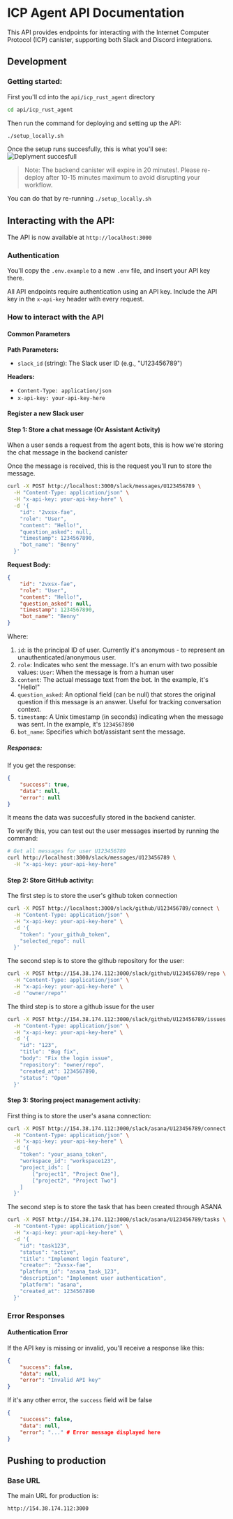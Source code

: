 # ICP Agent API Documentation

This API provides endpoints for interacting with the Internet Computer Protocol (ICP) canister, supporting both Slack and Discord integrations.

## Development

### Getting started: 
First you'll cd into the ``api/icp_rust_agent`` directory

```bash
cd api/icp_rust_agent
```

Then run the command for deploying and setting up the API: 
```bash
./setup_locally.sh
```

Once the setup runs succesfully, this is what you'll see: 
![Deplyment succesfull](./deployment.png)

> Note: The backend canister will expire in 20 minutes!. Please re-deploy after 10-15 minutes maximum to avoid disrupting your workflow.

You can do that by re-running ``./setup_locally.sh`` 

## Interacting with the API:
The API is now available at ``http://localhost:3000``

### Authentication
You'll copy the ``.env.example`` to a new ``.env`` file, and insert your API key there.

All API endpoints require authentication using an API key. Include the API key in the `x-api-key` header with every request. 

### How to interact with the API

#### Common Parameters

**Path Parameters:**
- `slack_id` (string): The Slack user ID (e.g., "U123456789")

**Headers:**
- `Content-Type: application/json`
- `x-api-key: your-api-key-here`

#### Register a new Slack user

#### Step 1: Store a chat message (Or Assistant Activity)
When a user sends a request from the agent bots, this is how we're storing the chat message in the backend canister

Once the message is received, this is the request you'll run to store the message. 
```bash
curl -X POST http://localhost:3000/slack/messages/U123456789 \
  -H "Content-Type: application/json" \
  -H "x-api-key: your-api-key-here" \
  -d '{
    "id": "2vxsx-fae",  
    "role": "User", 
    "content": "Hello!", 
    "question_asked": null,
    "timestamp": 1234567890,
    "bot_name": "Benny"
  }'
```

**Request Body:**
```json
{
    "id": "2vxsx-fae",  
    "role": "User", 
    "content": "Hello!", 
    "question_asked": null,
    "timestamp": 1234567890,
    "bot_name": "Benny"
}
```

Where: 
1. ``id``: is the principal ID of user. Currently it's anonymous - to represent an unauthenticated/anonymous user.
2. ``role``: Indicates who sent the message. It's an enum with two possible values:
``User``: When the message is from a human user
3. ``content``: The actual message text from the bot. In the example, it's "Hello!"
4. ``question_asked``: An optional field (can be null) that stores the original question if this message is an answer. Useful for tracking conversation context.
5. ``timestamp``: A Unix timestamp (in seconds) indicating when the message was sent. In the example, it's ``1234567890``
6. ``bot_name``: Specifies which bot/assistant sent the message. 

##### Responses: 
If you get the response: 
```json
{
    "success": true,
    "data": null,
    "error": null
}
```
It means the data was succesfully stored in the backend canister. 

To verify this, you can test out the user messages inserted by running the command: 
```bash
# Get all messages for user U123456789
curl http://localhost:3000/slack/messages/U123456789 \
  -H "x-api-key: your-api-key-here"
```

#### Step 2: Store GitHub activity:
The first step is to store the user's github token connection
```bash
curl -X POST http://localhost:3000/slack/github/U123456789/connect \
  -H "Content-Type: application/json" \
  -H "x-api-key: your-api-key-here" \
  -d '{
    "token": "your_github_token",
    "selected_repo": null
  }'
```

The second step is to store the github repository for the user: 
```bash
curl -X POST http://154.38.174.112:3000/slack/github/U123456789/repo \
  -H "Content-Type: application/json" \
  -H "x-api-key: your-api-key-here" \
  -d '"owner/repo"'
```

The third step is to store a github issue for the user
```bash
curl -X POST http://154.38.174.112:3000/slack/github/U123456789/issues \
  -H "Content-Type: application/json" \
  -H "x-api-key: your-api-key-here" \
  -d '{
    "id": "123",
    "title": "Bug fix",
    "body": "Fix the login issue",
    "repository": "owner/repo",
    "created_at": 1234567890,
    "status": "Open"
  }'
```

#### Step 3: Storing project management activity:
First thing is to store the user's asana connection: 
```bash
curl -X POST http://154.38.174.112:3000/slack/asana/U123456789/connect \
  -H "Content-Type: application/json" \
  -H "x-api-key: your-api-key-here" \
  -d '{
    "token": "your_asana_token",
    "workspace_id": "workspace123",
    "project_ids": [
        ["project1", "Project One"],
        ["project2", "Project Two"]
    ]
  }'
``` 

The second step is to store the task that has been created through ASANA
```bash
curl -X POST http://154.38.174.112:3000/slack/asana/U123456789/tasks \
  -H "Content-Type: application/json" \
  -H "x-api-key: your-api-key-here" \
  -d '{
    "id": "task123",
    "status": "active",
    "title": "Implement login feature",
    "creator": "2vxsx-fae",
    "platform_id": "asana_task_123",
    "description": "Implement user authentication",
    "platform": "asana",
    "created_at": 1234567890
  }'
```

### Error Responses

#### Authentication Error
If the API key is missing or invalid, you'll receive a response like this:
```json
{
    "success": false,
    "data": null,
    "error": "Invalid API key"
}
```

If it's any other error, the ``success`` field will be false 
```json 
{
    "success": false,
    "data": null,
    "error": "..." # Error message displayed here
}
```

<!-- ### Token Management

#### Generate Dashboard Token
```http
POST /slack/token/:slack_id
```

Generates a dashboard token for a Slack user.

**Path Parameters:**
- `slack_id` (string): The Slack user ID

**Headers:**
- `x-api-key`: Your API key

**Example:**
```bash
# Generate a token for user U123456789
curl -X POST http://localhost:3000/slack/token/U123456789 \
  -H "x-api-key: your-api-key-here"
```

**Response:**
```json
{
    "success": true,
    "data": "eyJhbGciOiJIUzI1NiIsInR5cCI6IkpXVCJ9...",
    "error": null
}
```

## GitHub Integration

### Connection Management

#### Store GitHub Connection
```http
POST /slack/github/:slack_id/connect
```

Stores a GitHub connection for a Slack user.

**Path Parameters:**
- `slack_id` (string): The Slack user ID

**Headers:**
- `Content-Type: application/json`
- `x-api-key`: Your API key

**Request Body:**
```json
{
    "token": "your_github_token",
    "selected_repo": null
}
```

**Example:**
```bash
curl -X POST http://localhost:3000/slack/github/U123456789/connect \
  -H "Content-Type: application/json" \
  -H "x-api-key: your-api-key-here" \
  -d '{
    "token": "your_github_token",
    "selected_repo": null
  }'
```

**Response:**
```json
{
    "success": true,
    "data": null,
    "error": null
}
```

#### Update Selected Repository
```http
POST /slack/github/:slack_id/repo
```

Updates the selected GitHub repository for a Slack user.

**Path Parameters:**
- `slack_id` (string): The Slack user ID

**Headers:**
- `Content-Type: application/json`
- `x-api-key`: Your API key

**Request Body:**
```json
"owner/repo"
```

**Example:**
```bash
curl -X POST http://localhost:3000/slack/github/U123456789/repo \
  -H "Content-Type: application/json" \
  -H "x-api-key: your-api-key-here" \
  -d '"owner/repo"'
```

**Response:**
```json
{
    "success": true,
    "data": null,
    "error": null
}
```

### Issue Management

#### Store GitHub Issue
```http
POST /slack/github/:slack_id/issues
```

Stores a GitHub issue for a Slack user.

**Path Parameters:**
- `slack_id` (string): The Slack user ID

**Headers:**
- `Content-Type: application/json`
- `x-api-key`: Your API key

**Request Body:**
```json
{
    "id": "123",
    "title": "Bug fix",
    "body": "Fix the login issue",
    "repository": "owner/repo",
    "created_at": 1234567890,
    "status": "Open"
}
```

**Example:**
```bash
curl -X POST http://localhost:3000/slack/github/U123456789/issues \
  -H "Content-Type: application/json" \
  -H "x-api-key: your-api-key-here" \
  -d '{
    "id": "123",
    "title": "Bug fix",
    "body": "Fix the login issue",
    "repository": "owner/repo",
    "created_at": 1234567890,
    "status": "Open"
  }'
```

**Response:**
```json
{
    "success": true,
    "data": null,
    "error": null
}
```

## Project Management (Asana)

### Connection Management

#### Store Asana Connection
```http
POST /slack/asana/:slack_id/connect
```

Stores an Asana connection for a Slack user.

**Path Parameters:**
- `slack_id` (string): The Slack user ID

**Headers:**
- `Content-Type: application/json`
- `x-api-key`: Your API key

**Request Body:**
```json
{
    "token": "your_asana_token",
    "workspace_id": "workspace123",
    "project_ids": [
        ["project1", "Project One"],
        ["project2", "Project Two"]
    ]
}
```

**Example:**
```bash
curl -X POST http://localhost:3000/slack/asana/U123456789/connect \
  -H "Content-Type: application/json" \
  -H "x-api-key: your-api-key-here" \
  -d '{
    "token": "your_asana_token",
    "workspace_id": "workspace123",
    "project_ids": [
        ["project1", "Project One"],
        ["project2", "Project Two"]
    ]
  }'
```

**Response:**
```json
{
    "success": true,
    "data": null,
    "error": null
}
```

### Task Management

#### Store Asana Task
```http
POST /slack/asana/:slack_id/tasks
```

Stores an Asana task for a Slack user.

**Path Parameters:**
- `slack_id` (string): The Slack user ID

**Headers:**
- `Content-Type: application/json`
- `x-api-key`: Your API key

**Request Body:**
```json
{
    "id": "task123",
    "status": "active",
    "title": "Implement login feature",
    "creator": "2vxsx-fae",
    "platform_id": "asana_task_123",
    "description": "Implement user authentication",
    "platform": "asana",
    "created_at": 1234567890
}
```

**Example:**
```bash
curl -X POST http://localhost:3000/slack/asana/U123456789/tasks \
  -H "Content-Type: application/json" \
  -H "x-api-key: your-api-key-here" \
  -d '{
    "id": "task123",
    "status": "active",
    "title": "Implement login feature",
    "creator": "2vxsx-fae",
    "platform_id": "asana_task_123",
    "description": "Implement user authentication",
    "platform": "asana",
    "created_at": 1234567890
  }'
```

**Response:**
```json
{
    "success": true,
    "data": null,
    "error": null
}
```

## Error Handling

All endpoints return responses in the following format:
```json
{
    "success": boolean,
    "data": any | null,
    "error": string | null
}
```

### Example Error Response
```json
{
    "success": false,
    "data": null,
    "error": "Failed to store message: Invalid message format"
}
```

## Data Types

### MessageRole
```rust
enum MessageRole {
    User,
    Assistant
}
```

### ChatMessage
```rust
struct ChatMessage {
    id: Principal,
    role: MessageRole,
    content: String,
    question_asked: Option<String>,
    timestamp: u64,
    bot_name: Option<String>
}
```

### UserIdentifier
```rust
enum UserIdentifier {
    Principal(Principal),
    OpenChatId(String),
    SlackId(String),
    DiscordId(String)
}
```

### GitHubConnection
```rust
struct GitHubConnection {
    timestamp: u64,
    token: String,
    selected_repo: Option<String>
}
```

### GitHubIssue
```rust
struct GitHubIssue {
    id: String,
    title: String,
    body: String,
    repository: String,
    created_at: u64,
    status: IssueStatus
}

enum IssueStatus {
    Open,
    Closed
}
```

### AsanaConnection
```rust
struct AsanaConnection {
    token: String,
    workspace_id: String,
    project_ids: Vec<(String, String)> // (project_id, project_name)
}
```

### AsanaTask
```rust
struct AsanaTask {
    id: String,
    status: String,
    title: String,
    creator: Principal,
    platform_id: String,
    description: String,
    platform: String,
    created_at: u64
}
``` -->

<!-- ## Testing the API

Here's a complete sequence of commands to test the API:

```bash
# 1. Register a new user
curl -X POST http://localhost:3000/slack/users/U123456789/register \
  -H "x-api-key: your-api-key-here"

# 2. Verify user registration
curl http://localhost:3000/slack/users/U123456789 \
  -H "x-api-key: your-api-key-here"

# 3. Store a user message
curl -X POST http://localhost:3000/slack/messages/U123456789 \
  -H "Content-Type: application/json" \
  -H "x-api-key: your-api-key-here" \
  -d '{
    "id": "2vxsx-fae",
    "role": "User",
    "content": "Hello!",
    "question_asked": null,
    "timestamp": 1234567890,
    "bot_name": null
  }'

# 4. Store an assistant response
curl -X POST http://localhost:3000/slack/messages/U123456789 \
  -H "Content-Type: application/json" \
  -H "x-api-key: your-api-key-here" \
  -d '{
    "id": "2vxsx-fae",
    "role": "Assistant",
    "content": "Hi there! How can I help you today?",
    "question_asked": "Hello!",
    "timestamp": 1234567891,
    "bot_name": "AI Assistant"
  }'

# 5. Retrieve all messages
curl http://localhost:3000/slack/messages/U123456789 \
  -H "x-api-key: your-api-key-here"

# 6. Generate a dashboard token
curl -X POST http://localhost:3000/slack/token/U123456789 \
  -H "x-api-key: your-api-key-here"

# 7. Connect GitHub
curl -X POST http://localhost:3000/slack/github/U123456789/connect \
  -H "Content-Type: application/json" \
  -H "x-api-key: your-api-key-here" \
  -d '{
    "token": "your_github_token",
    "selected_repo": null
  }'

# 8. Store GitHub issue
curl -X POST http://localhost:3000/slack/github/U123456789/issues \
  -H "Content-Type: application/json" \
  -H "x-api-key: your-api-key-here" \
  -d '{
    "id": "123",
    "title": "Bug fix",
    "body": "Fix the login issue",
    "repository": "owner/repo",
    "created_at": 1234567890,
    "status": "Open"
  }'

# 9. Connect Asana
curl -X POST http://localhost:3000/slack/asana/U123456789/connect \
  -H "Content-Type: application/json" \
  -H "x-api-key: your-api-key-here" \
  -d '{
    "token": "your_asana_token",
    "workspace_id": "workspace123",
    "project_ids": [
        ["project1", "Project One"],
        ["project2", "Project Two"]
    ]
  }'

# 10. Store Asana task
curl -X POST http://localhost:3000/slack/asana/U123456789/tasks \
  -H "Content-Type: application/json" \
  -H "x-api-key: your-api-key-here" \
  -d '{
    "id": "task123",
    "status": "active",
    "title": "Implement login feature",
    "creator": "2vxsx-fae",
    "platform_id": "asana_task_123",
    "description": "Implement user authentication",
    "platform": "asana",
    "created_at": 1234567890
  }'
```  -->

## Pushing to production

### Base URL
The main URL for production is: 
```
http://154.38.174.112:3000
```

<!-- ### Authentication

All API endpoints require authentication using an API key. Include the API key in the `x-api-key` header with every request:

```bash
curl -H "x-api-key: your-api-key-here" ...
```

### Error Responses

#### Authentication Error
If the API key is missing or invalid, you'll receive a response like this:
```json
{
    "success": false,
    "data": null,
    "error": "Invalid API key"
}
```

### Quick Examples

#### Register a new Slack user
```bash
curl -X POST http://154.38.174.112:3000/slack/users/U123456789/register \
  -H "x-api-key: your-api-key-here"
```

#### Get user information
```bash
curl http://154.38.174.112:3000/slack/users/U123456789 \
  -H "x-api-key: your-api-key-here"
```

#### Store a chat message
```bash
curl -X POST http://154.38.174.112:3000/slack/messages/U123456789 \
  -H "Content-Type: application/json" \
  -H "x-api-key: your-api-key-here" \
  -d '{
    "id": "2vxsx-fae",
    "role": "User",
    "content": "Hello!",
    "question_asked": null,
    "timestamp": 1234567890,
    "bot_name": null
  }'
```

### Slack Integration

### User Management

#### Register Slack User
```http
POST /slack/users/:slack_id/register
```

Registers a new Slack user in the system.

**Path Parameters:**
- `slack_id` (string): The Slack user ID

**Headers:**
- `x-api-key`: Your API key

**Example:**
```bash
# Register a new user with ID U123456789
curl -X POST http://154.38.174.112:3000/slack/users/U123456789/register \
  -H "x-api-key: your-api-key-here"
```

**Response:**
```json
{
    "success": true,
    "data": null,
    "error": null
}
```

#### Get Slack User
```http
GET /slack/users/:slack_id
```

Retrieves information about a registered Slack user.

**Path Parameters:**
- `slack_id` (string): The Slack user ID

**Headers:**
- `x-api-key`: Your API key

**Example:**
```bash
# Get information for user U123456789
curl http://154.38.174.112:3000/slack/users/U123456789 \
  -H "x-api-key: your-api-key-here"
```

**Response:**
```json
{
    "success": true,
    "data": {
        "slack_id": "U123456789",
        "site_principal": null,
        "display_name": null,
        "team_id": null
    },
    "error": null
}
```

### Message Management

#### Get Chat Messages
```http
GET /slack/messages/:slack_id
```

Retrieves all chat messages for a Slack user.

**Path Parameters:**
- `slack_id` (string): The Slack user ID

**Headers:**
- `x-api-key`: Your API key

**Example:**
```bash
# Get all messages for user U123456789
curl http://154.38.174.112:3000/slack/messages/U123456789 \
  -H "x-api-key: your-api-key-here"
```

**Response:**
```json
{
    "success": true,
    "data": [
        {
            "id": "2vxsx-fae",
            "role": "User",
            "content": "Hello!",
            "question_asked": null,
            "timestamp": 1234567890,
            "bot_name": null
        }
    ],
    "error": null
}
```

#### Store Chat Message
```http
POST /slack/messages/:slack_id
```

Stores a chat message in the system.

**Path Parameters:**
- `slack_id` (string): The Slack user ID

**Headers:**
- `Content-Type: application/json`
- `x-api-key`: Your API key

**Example:**
```bash
# Store a user message
curl -X POST http://154.38.174.112:3000/slack/messages/U123456789 \
  -H "Content-Type: application/json" \
  -H "x-api-key: your-api-key-here" \
  -d '{
    "id": "2vxsx-fae",
    "role": "User",
    "content": "Hello!",
    "question_asked": null,
    "timestamp": 1234567890,
    "bot_name": null
  }'

# Store an assistant message
curl -X POST http://154.38.174.112:3000/slack/messages/U123456789 \
  -H "Content-Type: application/json" \
  -H "x-api-key: your-api-key-here" \
  -d '{
    "id": "2vxsx-fae",
    "role": "Assistant",
    "content": "Hi there! How can I help you today?",
    "question_asked": "Hello!",
    "timestamp": 1234567891,
    "bot_name": "AI Assistant"
  }'
```

**Response:**
```json
{
    "success": true,
    "data": null,
    "error": null
}
```

### Token Management

#### Generate Dashboard Token
```http
POST /slack/token/:slack_id
```

Generates a dashboard token for a Slack user.

**Path Parameters:**
- `slack_id` (string): The Slack user ID

**Headers:**
- `x-api-key`: Your API key

**Example:**
```bash
# Generate a token for user U123456789
curl -X POST http://154.38.174.112:3000/slack/token/U123456789 \
  -H "x-api-key: your-api-key-here"
```

**Response:**
```json
{
    "success": true,
    "data": "eyJhbGciOiJIUzI1NiIsInR5cCI6IkpXVCJ9...",
    "error": null
}
```

## GitHub Integration

### Connection Management

#### Store GitHub Connection
```http
POST /slack/github/:slack_id/connect
```

Stores a GitHub connection for a Slack user.

**Path Parameters:**
- `slack_id` (string): The Slack user ID

**Headers:**
- `Content-Type: application/json`
- `x-api-key`: Your API key

**Request Body:**
```json
{
    "token": "your_github_token",
    "selected_repo": null
}
```

**Example:**
```bash
curl -X POST http://154.38.174.112:3000/slack/github/U123456789/connect \
  -H "Content-Type: application/json" \
  -H "x-api-key: your-api-key-here" \
  -d '{
    "token": "your_github_token",
    "selected_repo": null
  }'
```

**Response:**
```json
{
    "success": true,
    "data": null,
    "error": null
}
```

#### Update Selected Repository
```http
POST /slack/github/:slack_id/repo
```

Updates the selected GitHub repository for a Slack user.

**Path Parameters:**
- `slack_id` (string): The Slack user ID

**Headers:**
- `Content-Type: application/json`
- `x-api-key`: Your API key

**Request Body:**
```json
"owner/repo"
```

**Example:**
```bash
curl -X POST http://154.38.174.112:3000/slack/github/U123456789/repo \
  -H "Content-Type: application/json" \
  -H "x-api-key: your-api-key-here" \
  -d '"owner/repo"'
```

**Response:**
```json
{
    "success": true,
    "data": null,
    "error": null
}
```

### Issue Management

#### Store GitHub Issue
```http
POST /slack/github/:slack_id/issues
```

Stores a GitHub issue for a Slack user.

**Path Parameters:**
- `slack_id` (string): The Slack user ID

**Headers:**
- `Content-Type: application/json`
- `x-api-key`: Your API key

**Request Body:**
```json
{
    "id": "123",
    "title": "Bug fix",
    "body": "Fix the login issue",
    "repository": "owner/repo",
    "created_at": 1234567890,
    "status": "Open"
}
```

**Example:**
```bash
curl -X POST http://154.38.174.112:3000/slack/github/U123456789/issues \
  -H "Content-Type: application/json" \
  -H "x-api-key: your-api-key-here" \
  -d '{
    "id": "123",
    "title": "Bug fix",
    "body": "Fix the login issue",
    "repository": "owner/repo",
    "created_at": 1234567890,
    "status": "Open"
  }'
```

**Response:**
```json
{
    "success": true,
    "data": null,
    "error": null
}
```

## Project Management (Asana)

### Connection Management

#### Store Asana Connection
```http
POST /slack/asana/:slack_id/connect
```

Stores an Asana connection for a Slack user.

**Path Parameters:**
- `slack_id` (string): The Slack user ID

**Headers:**
- `Content-Type: application/json`
- `x-api-key`: Your API key

**Request Body:**
```json
{
    "token": "your_asana_token",
    "workspace_id": "workspace123",
    "project_ids": [
        ["project1", "Project One"],
        ["project2", "Project Two"]
    ]
}
```

**Example:**
```bash
curl -X POST http://154.38.174.112:3000/slack/asana/U123456789/connect \
  -H "Content-Type: application/json" \
  -H "x-api-key: your-api-key-here" \
  -d '{
    "token": "your_asana_token",
    "workspace_id": "workspace123",
    "project_ids": [
        ["project1", "Project One"],
        ["project2", "Project Two"]
    ]
  }'
```

**Response:**
```json
{
    "success": true,
    "data": null,
    "error": null
}
```

### Task Management

#### Store Asana Task
```http
POST /slack/asana/:slack_id/tasks
```

Stores an Asana task for a Slack user.

**Path Parameters:**
- `slack_id` (string): The Slack user ID

**Headers:**
- `Content-Type: application/json`
- `x-api-key`: Your API key

**Request Body:**
```json
{
    "id": "task123",
    "status": "active",
    "title": "Implement login feature",
    "creator": "2vxsx-fae",
    "platform_id": "asana_task_123",
    "description": "Implement user authentication",
    "platform": "asana",
    "created_at": 1234567890
}
```

**Example:**
```bash
curl -X POST http://154.38.174.112:3000/slack/asana/U123456789/tasks \
  -H "Content-Type: application/json" \
  -H "x-api-key: your-api-key-here" \
  -d '{
    "id": "task123",
    "status": "active",
    "title": "Implement login feature",
    "creator": "2vxsx-fae",
    "platform_id": "asana_task_123",
    "description": "Implement user authentication",
    "platform": "asana",
    "created_at": 1234567890
  }'
```

**Response:**
```json
{
    "success": true,
    "data": null,
    "error": null
}
```

## Error Handling

All endpoints return responses in the following format:
```json
{
    "success": boolean,
    "data": any | null,
    "error": string | null
}
```

### Example Error Response
```json
{
    "success": false,
    "data": null,
    "error": "Failed to store message: Invalid message format"
}
```

## Data Types

### MessageRole
```rust
enum MessageRole {
    User,
    Assistant
}
```

### ChatMessage
```rust
struct ChatMessage {
    id: Principal,
    role: MessageRole,
    content: String,
    question_asked: Option<String>,
    timestamp: u64,
    bot_name: Option<String>
}
```

### UserIdentifier
```rust
enum UserIdentifier {
    Principal(Principal),
    OpenChatId(String),
    SlackId(String),
    DiscordId(String)
}
```

### GitHubConnection
```rust
struct GitHubConnection {
    timestamp: u64,
    token: String,
    selected_repo: Option<String>
}
```

### GitHubIssue
```rust
struct GitHubIssue {
    id: String,
    title: String,
    body: String,
    repository: String,
    created_at: u64,
    status: IssueStatus
}

enum IssueStatus {
    Open,
    Closed
}
```

### AsanaConnection
```rust
struct AsanaConnection {
    token: String,
    workspace_id: String,
    project_ids: Vec<(String, String)> // (project_id, project_name)
}
```

### AsanaTask
```rust
struct AsanaTask {
    id: String,
    status: String,
    title: String,
    creator: Principal,
    platform_id: String,
    description: String,
    platform: String,
    created_at: u64
}
```

## Testing the API

Here's a complete sequence of commands to test the API:

```bash
# 1. Register a new user
curl -X POST http://154.38.174.112:3000/slack/users/U123456789/register \
  -H "x-api-key: your-api-key-here"

# 2. Verify user registration
curl http://154.38.174.112:3000/slack/users/U123456789 \
  -H "x-api-key: your-api-key-here"

# 3. Store a user message
curl -X POST http://154.38.174.112:3000/slack/messages/U123456789 \
  -H "Content-Type: application/json" \
  -H "x-api-key: your-api-key-here" \
  -d '{
    "id": "2vxsx-fae",
    "role": "User",
    "content": "Hello!",
    "question_asked": null,
    "timestamp": 1234567890,
    "bot_name": null
  }'

# 4. Store an assistant response
curl -X POST http://154.38.174.112:3000/slack/messages/U123456789 \
  -H "Content-Type: application/json" \
  -H "x-api-key: your-api-key-here" \
  -d '{
    "id": "2vxsx-fae",
    "role": "Assistant",
    "content": "Hi there! How can I help you today?",
    "question_asked": "Hello!",
    "timestamp": 1234567891,
    "bot_name": "AI Assistant"
  }'

# 5. Retrieve all messages
curl http://154.38.174.112:3000/slack/messages/U123456789 \
  -H "x-api-key: your-api-key-here"

# 6. Generate a dashboard token
curl -X POST http://154.38.174.112:3000/slack/token/U123456789 \
  -H "x-api-key: your-api-key-here"

# 7. Connect GitHub
curl -X POST http://154.38.174.112:3000/slack/github/U123456789/connect \
  -H "Content-Type: application/json" \
  -H "x-api-key: your-api-key-here" \
  -d '{
    "token": "your_github_token",
    "selected_repo": null
  }'

# 8. Store GitHub issue
curl -X POST http://154.38.174.112:3000/slack/github/U123456789/issues \
  -H "Content-Type: application/json" \
  -H "x-api-key: your-api-key-here" \
  -d '{
    "id": "123",
    "title": "Bug fix",
    "body": "Fix the login issue",
    "repository": "owner/repo",
    "created_at": 1234567890,
    "status": "Open"
  }'

# 9. Connect Asana
curl -X POST http://154.38.174.112:3000/slack/asana/U123456789/connect \
  -H "Content-Type: application/json" \
  -H "x-api-key: your-api-key-here" \
  -d '{
    "token": "your_asana_token",
    "workspace_id": "workspace123",
    "project_ids": [
        ["project1", "Project One"],
        ["project2", "Project Two"]
    ]
  }'

# 10. Store Asana task
curl -X POST http://154.38.174.112:3000/slack/asana/U123456789/tasks \
  -H "Content-Type: application/json" \
  -H "x-api-key: your-api-key-here" \
  -d '{
    "id": "task123",
    "status": "active",
    "title": "Implement login feature",
    "creator": "2vxsx-fae",
    "platform_id": "asana_task_123",
    "description": "Implement user authentication",
    "platform": "asana",
    "created_at": 1234567890
  }'
``` -->